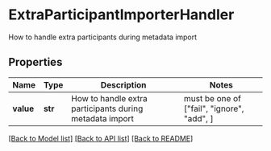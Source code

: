 # ExtraParticipantImporterHandler

How to handle extra participants during metadata import

## Properties
Name | Type | Description | Notes
------------ | ------------- | ------------- | -------------
**value** | **str** | How to handle extra participants during metadata import |  must be one of ["fail", "ignore", "add", ]

[[Back to Model list]](../README.md#documentation-for-models) [[Back to API list]](../README.md#documentation-for-api-endpoints) [[Back to README]](../README.md)


